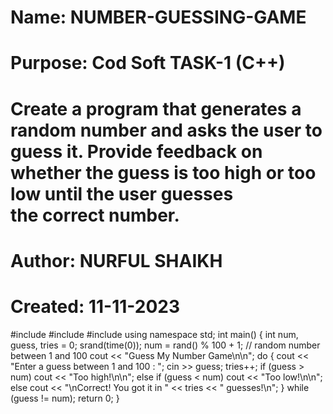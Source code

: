 # Name:        NUMBER-GUESSING-GAME
# Purpose:     Cod Soft TASK-1 (C++)
# Create a program that generates a random number and asks the user to guess it. Provide feedback on whether the guess is too high or too low until the user guesses the correct number.
# Author:      NURFUL SHAIKH
# Created:     11-11-2023

#include <iostream>
#include <cstdlib>
#include <ctime>
using namespace std;
int main()
{
    int num, guess, tries = 0;
    srand(time(0));
    num = rand() % 100 + 1; // random number between 1 and 100
    cout << "Guess My Number Game\n\n";
    do
    {
        cout << "Enter a guess between 1 and 100 : ";
        cin >> guess;
        tries++;
        if (guess > num)
            cout << "Too high!\n\n";
        else if (guess < num)
            cout << "Too low!\n\n";
        else
            cout << "\nCorrect! You got it in " << tries << " guesses!\n";
    } while (guess != num);
    return 0;
}
